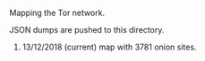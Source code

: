 Mapping the Tor network. 

JSON dumps are pushed to this directory.

1. 13/12/2018 (current) map with 3781 onion sites. 



